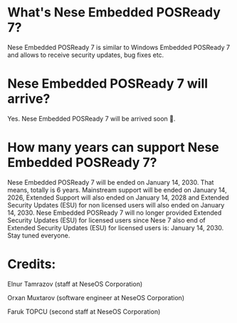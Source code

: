 # What's Nese Embedded POSReady 7?

Nese Embedded POSReady 7 is similar to Windows Embedded POSReady 7 and allows to receive security updates, bug fixes etc. 

# Nese Embedded POSReady 7 will arrive?

Yes. Nese Embedded POSReady 7 will be arrived soon 👀. 

# How many years can support Nese Embedded POSReady 7?

Nese Embedded POSReady 7 will be ended on January 14, 2030. That means, totally is 6 years. Mainstream support will be ended on January 14, 2026, Extended Support will also ended on January 14, 2028 and Extended Security Updates (ESU) for non licensed users will also ended on January 14, 2030. Nese Embedded POSReady 7 will no longer provided Extended Security Updates (ESU) for licensed users since Nese 7 also end of Extended Security Updates (ESU) for licensed users is: January 14, 2030. Stay tuned everyone. 

# Credits: 

Elnur Tamrazov (staff at NeseOS Corporation)

Orxan Muxtarov (software engineer at NeseOS Corporation)

Faruk TOPCU (second staff at NeseOS Corporation)
